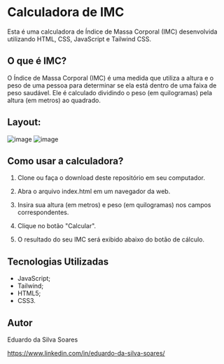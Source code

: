 # Calculadora de IMC

Esta é uma calculadora de Índice de Massa Corporal (IMC) desenvolvida utilizando HTML, CSS, JavaScript e Tailwind CSS.

## O que é IMC?

O Índice de Massa Corporal (IMC) é uma medida que utiliza a altura e o peso de uma pessoa para determinar se ela está dentro de uma faixa de peso saudável. Ele é calculado dividindo o peso (em quilogramas) pela altura (em metros) ao quadrado.

## Layout:
![image](https://github.com/eduardossoares/imc-calculator/assets/128731192/049214e0-e48f-4dc8-b0e6-808795e9e5d1)
![image](https://github.com/eduardossoares/imc-calculator/assets/128731192/a0c19734-9cb0-40d1-a606-1f70a74d2219)

## Como usar a calculadora?

1. Clone ou faça o download deste repositório em seu computador.
   
2. Abra o arquivo index.html em um navegador da web.
 
3. Insira sua altura (em metros) e peso (em quilogramas) nos campos correspondentes.

4. Clique no botão "Calcular".

5. O resultado do seu IMC será exibido abaixo do botão de cálculo.

## Tecnologias Utilizadas

- JavaScript;
- Tailwind;
- HTML5;
- CSS3.

## Autor

Eduardo da Silva Soares

https://www.linkedin.com/in/eduardo-da-silva-soares/
